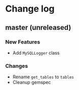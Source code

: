 # Change log

## master (unreleased)

### New Features

* Add `MySQLLogger` class

### Changes

* Rename `get_tables` to `tables`
* Cleanup gemspec
